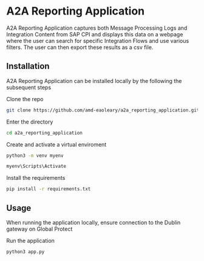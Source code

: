 # A2A Reporting Application

A2A Reporting Application captures both Message Processing Logs and Integration Content from SAP CPI
and displays this data on a webpage where the user can search for specific Integration Flows and use various 
filters. The user can then export these results as a csv file.

## Installation 

A2A Reporting Application can be installed locally by the following the subsequent steps

Clone the repo
```bash
git clone https://github.com/amd-eaoleary/a2a_reporting_application.git
```

Enter the directory
```bash
cd a2a_reporting_application
```

Create and activate a virtual enviroment
```bash
python3 -m venv myenv

myenv\Scripts\Activate
```

Install the requirements
```bash
pip install -r requirements.txt
```
## Usage

When running the application locally, ensure connection to the Dublin gateway on Global Protect

Run the application
```bash
python3 app.py
```